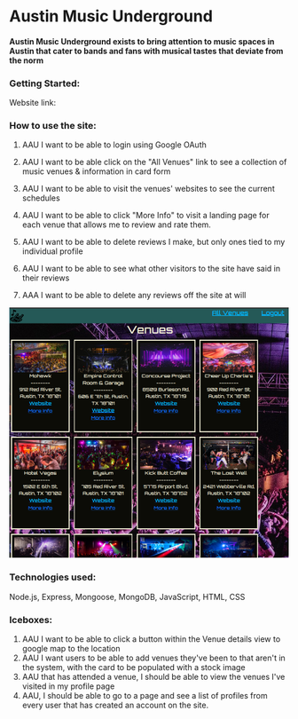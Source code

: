 # Austin Music Underground

#### Austin Music Underground exists to bring attention to music spaces in Austin that cater to bands and fans with musical tastes that deviate from the norm

### Getting Started:
Website link: 

### How to use the site:

1. AAU I want to be able to login using Google OAuth 

2. AAU I want to be able click on the "All Venues" link to see a collection of music venues & information in card form

3. AAU I want to be able to visit the venues' websites to see the current schedules
   
4. AAU I want to be able to click "More Info" to visit a landing page for each venue that allows me to review and rate them.
   
5. AAU I want to be able to delete reviews I make, but only ones tied to my individual profile

6. AAU I want to be able to see what other visitors to the site have said in their reviews
   
7. AAA I want to be able to delete any reviews off the site at will


![alt text](public/VenuesIndexPage.png)

### Technologies used: 
Node.js, Express, Mongoose, MongoDB, JavaScript, HTML, CSS

### Iceboxes: 
1. AAU I want to be able to click a button within the Venue details view to google map to the location
2. AAU I want users to be able to add venues they've been to that aren't in the system, with the card to be populated with a stock image
3. AAU that has attended a venue, I should be able to view the venues I've visited in my profile page
4. AAU, I should be able to go to a page and see a list of profiles from every user that has created an account on the site.